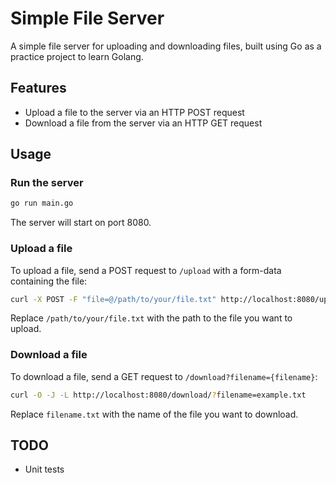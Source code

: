 # Simple File Server

A simple file server for uploading and downloading files, built using Go as a practice project to learn Golang.

## Features

- Upload a file to the server via an HTTP POST request
- Download a file from the server via an HTTP GET request

## Usage

### Run the server

```bash
go run main.go
```

The server will start on port 8080.

### Upload a file

To upload a file, send a POST request to `/upload` with a form-data containing the file:

```bash
curl -X POST -F "file=@/path/to/your/file.txt" http://localhost:8080/upload
```

Replace `/path/to/your/file.txt` with the path to the file you want to upload.

### Download a file

To download a file, send a GET request to `/download?filename={filename}`:

```bash
curl -O -J -L http://localhost:8080/download/?filename=example.txt
```

Replace `filename.txt` with the name of the file you want to download.

## TODO

- Unit tests
